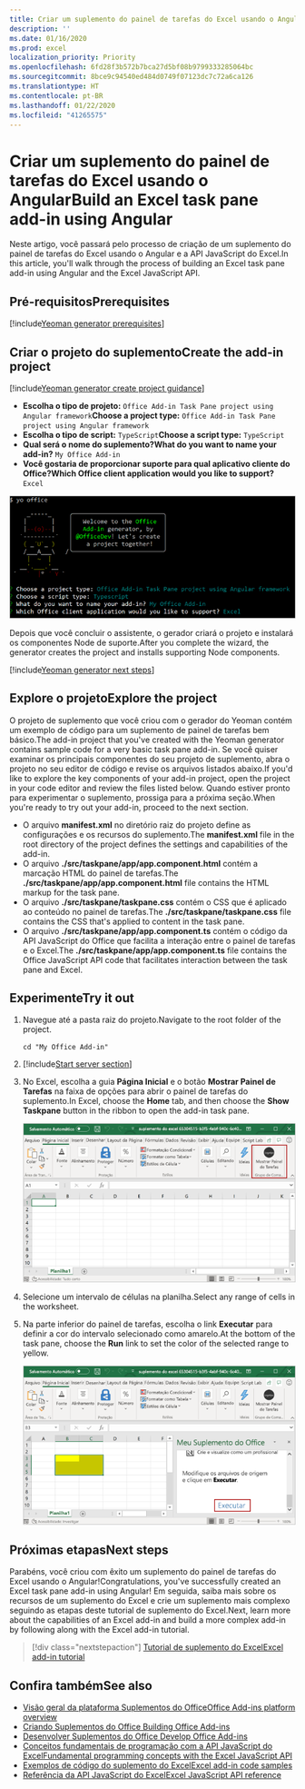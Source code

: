 ```yaml
---
title: Criar um suplemento do painel de tarefas do Excel usando o Angular
description: ''
ms.date: 01/16/2020
ms.prod: excel
localization_priority: Priority
ms.openlocfilehash: 6fd28f3b572b7bca27d5bf08b9799333285064bc
ms.sourcegitcommit: 8bce9c94540ed484d0749f07123dc7c72a6ca126
ms.translationtype: HT
ms.contentlocale: pt-BR
ms.lasthandoff: 01/22/2020
ms.locfileid: "41265575"
---
```

# <a name="build-an-excel-task-pane-add-in-using-angular"></a><span data-ttu-id="ea259-102">Criar um suplemento do painel de tarefas do Excel usando o Angular</span><span class="sxs-lookup"><span data-stu-id="ea259-102">Build an Excel task pane add-in using Angular</span></span>

<span data-ttu-id="ea259-103">Neste artigo, você passará pelo processo de criação de um suplemento do painel de tarefas do Excel usando o Angular e a API JavaScript do Excel.</span><span class="sxs-lookup"><span data-stu-id="ea259-103">In this article, you'll walk through the process of building an Excel task pane add-in using Angular and the Excel JavaScript API.</span></span>

## <a name="prerequisites"></a><span data-ttu-id="ea259-104">Pré-requisitos</span><span class="sxs-lookup"><span data-stu-id="ea259-104">Prerequisites</span></span>

[!include[Yeoman generator prerequisites](../includes/quickstart-yo-prerequisites.md)]

## <a name="create-the-add-in-project"></a><span data-ttu-id="ea259-105">Criar o projeto do suplemento</span><span class="sxs-lookup"><span data-stu-id="ea259-105">Create the add-in project</span></span>

[!include[Yeoman generator create project guidance](../includes/yo-office-command-guidance.md)]

- <span data-ttu-id="ea259-106">**Escolha o tipo de projeto:** `Office Add-in Task Pane project using Angular framework`</span><span class="sxs-lookup"><span data-stu-id="ea259-106">**Choose a project type:** `Office Add-in Task Pane project using Angular framework`</span></span>
- <span data-ttu-id="ea259-107">**Escolha o tipo de script:** `TypeScript`</span><span class="sxs-lookup"><span data-stu-id="ea259-107">**Choose a script type:** `TypeScript`</span></span>
- <span data-ttu-id="ea259-108">**Qual será o nome do suplemento?**</span><span class="sxs-lookup"><span data-stu-id="ea259-108">**What do you want to name your add-in?**</span></span> `My Office Add-in`
- <span data-ttu-id="ea259-109">**Você gostaria de proporcionar suporte para qual aplicativo cliente do Office?**</span><span class="sxs-lookup"><span data-stu-id="ea259-109">**Which Office client application would you like to support?**</span></span> `Excel`

![Gerador do Yeoman](../images/yo-office-excel-angular-2.png)

<span data-ttu-id="ea259-111">Depois que você concluir o assistente, o gerador criará o projeto e instalará os componentes Node de suporte.</span><span class="sxs-lookup"><span data-stu-id="ea259-111">After you complete the wizard, the generator creates the project and installs supporting Node components.</span></span>

[!include[Yeoman generator next steps](../includes/yo-office-next-steps.md)]

## <a name="explore-the-project"></a><span data-ttu-id="ea259-112">Explore o projeto</span><span class="sxs-lookup"><span data-stu-id="ea259-112">Explore the project</span></span>

<span data-ttu-id="ea259-113">O projeto de suplemento que você criou com o gerador do Yeoman contém um exemplo de código para um suplemento de painel de tarefas bem básico.</span><span class="sxs-lookup"><span data-stu-id="ea259-113">The add-in project that you've created with the Yeoman generator contains sample code for a very basic task pane add-in.</span></span> <span data-ttu-id="ea259-114">Se você quiser examinar os principais componentes do seu projeto de suplemento, abra o projeto no seu editor de código e revise os arquivos listados abaixo.</span><span class="sxs-lookup"><span data-stu-id="ea259-114">If you'd like to explore the key components of your add-in project, open the project in your code editor and review the files listed below.</span></span> <span data-ttu-id="ea259-115">Quando estiver pronto para experimentar o suplemento, prossiga para a próxima seção.</span><span class="sxs-lookup"><span data-stu-id="ea259-115">When you're ready to try out your add-in, proceed to the next section.</span></span>

- <span data-ttu-id="ea259-116">O arquivo **manifest.xml** no diretório raiz do projeto define as configurações e os recursos do suplemento.</span><span class="sxs-lookup"><span data-stu-id="ea259-116">The **manifest.xml** file in the root directory of the project defines the settings and capabilities of the add-in.</span></span>
- <span data-ttu-id="ea259-117">O arquivo **./src/taskpane/app/app.component.html** contém a marcação HTML do painel de tarefas.</span><span class="sxs-lookup"><span data-stu-id="ea259-117">The **./src/taskpane/app/app.component.html** file contains the HTML markup for the task pane.</span></span>
- <span data-ttu-id="ea259-118">O arquivo **./src/taskpane/taskpane.css** contém o CSS que é aplicado ao conteúdo no painel de tarefas.</span><span class="sxs-lookup"><span data-stu-id="ea259-118">The **./src/taskpane/taskpane.css** file contains the CSS that's applied to content in the task pane.</span></span>
- <span data-ttu-id="ea259-119">O arquivo **./src/taskpane/app/app.component.ts** contém o código da API JavaScript do Office que facilita a interação entre o painel de tarefas e o Excel.</span><span class="sxs-lookup"><span data-stu-id="ea259-119">The **./src/taskpane/app/app.component.ts** file contains the Office JavaScript API code that facilitates interaction between the task pane and Excel.</span></span>

## <a name="try-it-out"></a><span data-ttu-id="ea259-120">Experimente</span><span class="sxs-lookup"><span data-stu-id="ea259-120">Try it out</span></span>

1. <span data-ttu-id="ea259-121">Navegue até a pasta raiz do projeto.</span><span class="sxs-lookup"><span data-stu-id="ea259-121">Navigate to the root folder of the project.</span></span>

    ```command&nbsp;line
    cd "My Office Add-in"
    ```

2. [!include[Start server section](../includes/quickstart-yo-start-server-excel.md)] 

3. <span data-ttu-id="ea259-122">No Excel, escolha a guia **Página Inicial** e o botão **Mostrar Painel de Tarefas** na faixa de opções para abrir o painel de tarefas do suplemento.</span><span class="sxs-lookup"><span data-stu-id="ea259-122">In Excel, choose the **Home** tab, and then choose the **Show Taskpane** button in the ribbon to open the add-in task pane.</span></span>

    ![Botão do suplemento do Excel](../images/excel-quickstart-addin-3b.png)

4. <span data-ttu-id="ea259-124">Selecione um intervalo de células na planilha.</span><span class="sxs-lookup"><span data-stu-id="ea259-124">Select any range of cells in the worksheet.</span></span>

5. <span data-ttu-id="ea259-125">Na parte inferior do painel de tarefas, escolha o link **Executar** para definir a cor do intervalo selecionado como amarelo.</span><span class="sxs-lookup"><span data-stu-id="ea259-125">At the bottom of the task pane, choose the **Run** link to set the color of the selected range to yellow.</span></span>

    ![Suplemento do Excel](../images/excel-quickstart-addin-3c.png)

## <a name="next-steps"></a><span data-ttu-id="ea259-127">Próximas etapas</span><span class="sxs-lookup"><span data-stu-id="ea259-127">Next steps</span></span>

<span data-ttu-id="ea259-128">Parabéns, você criou com êxito um suplemento do painel de tarefas do Excel usando o Angular!</span><span class="sxs-lookup"><span data-stu-id="ea259-128">Congratulations, you've successfully created an Excel task pane add-in using Angular!</span></span> <span data-ttu-id="ea259-129">Em seguida, saiba mais sobre os recursos de um suplemento do Excel e crie um suplemento mais complexo seguindo as etapas deste tutorial de suplemento do Excel.</span><span class="sxs-lookup"><span data-stu-id="ea259-129">Next, learn more about the capabilities of an Excel add-in and build a more complex add-in by following along with the Excel add-in tutorial.</span></span>

> [!div class="nextstepaction"]
> [<span data-ttu-id="ea259-130">Tutorial de suplemento do Excel</span><span class="sxs-lookup"><span data-stu-id="ea259-130">Excel add-in tutorial</span></span>](../tutorials/excel-tutorial.md)

## <a name="see-also"></a><span data-ttu-id="ea259-131">Confira também</span><span class="sxs-lookup"><span data-stu-id="ea259-131">See also</span></span>

* [<span data-ttu-id="ea259-132">Visão geral da plataforma Suplementos do Office</span><span class="sxs-lookup"><span data-stu-id="ea259-132">Office Add-ins platform overview</span></span>](../overview/office-add-ins.md)
* [<span data-ttu-id="ea259-133">Criando Suplementos do Office </span><span class="sxs-lookup"><span data-stu-id="ea259-133">Building Office Add-ins</span></span>](../overview/office-add-ins-fundamentals.md)
* [<span data-ttu-id="ea259-134">Desenvolver Suplementos do Office </span><span class="sxs-lookup"><span data-stu-id="ea259-134">Develop Office Add-ins</span></span>](../develop/develop-overview.md)
* [<span data-ttu-id="ea259-135">Conceitos fundamentais de programação com a API JavaScript do Excel</span><span class="sxs-lookup"><span data-stu-id="ea259-135">Fundamental programming concepts with the Excel JavaScript API</span></span>](../excel/excel-add-ins-core-concepts.md)
* [<span data-ttu-id="ea259-136">Exemplos de código do suplemento do Excel</span><span class="sxs-lookup"><span data-stu-id="ea259-136">Excel add-in code samples</span></span>](https://developer.microsoft.com/office/gallery/?filterBy=Samples,Excel)
* [<span data-ttu-id="ea259-137">Referência da API JavaScript do Excel</span><span class="sxs-lookup"><span data-stu-id="ea259-137">Excel JavaScript API reference</span></span>](/office/dev/add-ins/reference/overview/excel-add-ins-reference-overview)